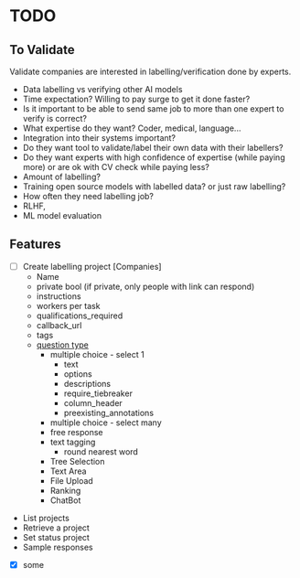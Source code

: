 # TODO

## To Validate

Validate companies are interested in labelling/verification done by experts.

  - Data labelling vs verifying other AI models
  - Time expectation? Willing to pay surge to get it done faster?
  - Is it important to be able to send same job to more than one expert to verify is correct?
  - What expertise do they want? Coder, medical, language...
  - Integration into their systems important?
  - Do they want tool to validate/label their own data with their labellers?
  - Do they want experts with high confidence of expertise (while paying more) or are ok with CV check while paying less?
  - Amount of labelling?
  - Training open source models with labelled data? or just raw labelling?
  - How often they need labelling job?
  - RLHF, 
  - ML model evaluation

## Features

- [ ] Create labelling project [Companies]
  - Name
  - private bool (if private, only people with link can respond)
  - instructions
  - workers per task
  - qualifications_required
  - callback_url
  - tags
  - [question type](https://app.surgehq.ai/docs/api)
    - multiple choice - select 1
      - text
      - options
      - descriptions
      - require_tiebreaker
      - column_header
      - preexisting_annotations
    - multiple choice - select many
    - free response
    - text tagging
      - round nearest word
    - Tree Selection
    - Text Area
    - File Upload
    - Ranking
    - ChatBot
- List projects
- Retrieve a project
- Set status project
- Sample responses

- [x] some

